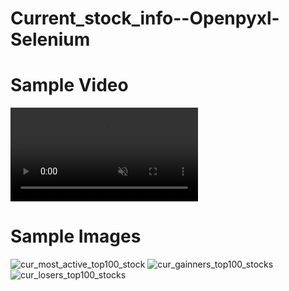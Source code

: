# Current_stock_info--Openpyxl-Selenium
# Sample Video
<video src="https://user-images.githubusercontent.com/106279616/184259572-4f988c9a-ee92-44c0-b573-ee8d82b21db5.mp4" data-canonical-src="https://user-images.githubusercontent.com/106279616/184259572-4f988c9a-ee92-44c0-b573-ee8d82b21db5.mp4" controls="controls" muted="muted" class="d-block rounded-bottom-2 border-top width-fit" style="max-height:640px;">
 </video>

# Sample Images
![cur_most_active_top100_stock](https://user-images.githubusercontent.com/106279616/184260090-c12c56e6-b55a-4a74-b6d5-08223c69e00a.png)
![cur_gainners_top100_stocks](https://user-images.githubusercontent.com/106279616/184260094-58ae640d-2c9c-438c-8c8a-e5e42c1fff09.png)
![cur_losers_top100_stocks](https://user-images.githubusercontent.com/106279616/184260102-fae91763-be65-48e6-9d97-aeb43564213b.png)

